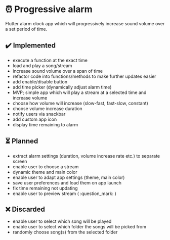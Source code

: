 # :alarm_clock: Progressive alarm

Flutter alarm clock app which will progressively increase sound volume over a set period of time.

## :heavy_check_mark: Implemented

- execute a function at the exact time 
- load and play a song/stream
- increase sound volume over a span of time
- refactor code into functions/methods to make further updates easier
- add enable/disable button
- add time picker (dynamically adjust alarm time)
- MVP; simple app which will play a stream at a selected time and increase volume
- choose how volume will increase (slow-fast, fast-slow, constant)
- choose volume increase duration
- notify users via snackbar
- add custom app icon
- display time remaining to alarm

<!--- Spacing -->

## :hourglass_flowing_sand: Planned

- extract alarm settings (duration, volume increase rate etc.) to separate screen
- enable user to choose a stream
- dynamic theme and main color
- enable user to adapt app settings (theme, main color)
- save user preferences and load them on app launch
- fix time remaining not updating
- enable user to preview stream ( :question_mark: )

<!--- Spacing -->

## :x: Discarded

- enable user to select which song will be played
- enable user to select which folder the songs will be picked from
- randomly choose song(s) from the selected folder


<!---
			  	  LEGEND:
	done 			- 		:heavy_check_mark:
	pending 		- 		:hourglass_flowing_sand:
    bad/dropped	 	-   	:x:
-->
